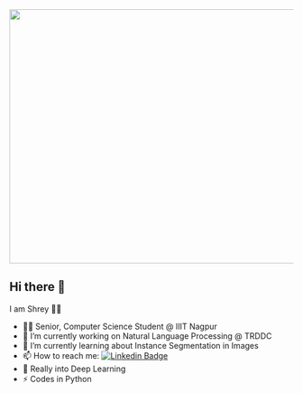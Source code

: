 <img align="center" width="600" height="450" src="https://mk0analyticsindf35n9.kinstacdn.com/wp-content/uploads/2018/12/developer-dribbble.gif">

## Hi there 👋

I am Shrey 👨‍💻

- 👨‍🎓 Senior, Computer Science Student @ IIIT Nagpur
- 🔭 I’m currently working on Natural Language Processing @ TRDDC
- 🌱 I’m currently learning about Instance Segmentation in Images
- 📫 How to reach me: [![Linkedin Badge](https://img.shields.io/badge/-LinkedIn-blue?style=flat-square&logo=Linkedin&logoColor=white&link=https://www.linkedin.com/in/shrey-jasuja/)](https://www.linkedin.com/in/shrey-jasuja/)
- 💙 Really into Deep Learning
- ⚡ Codes in Python
